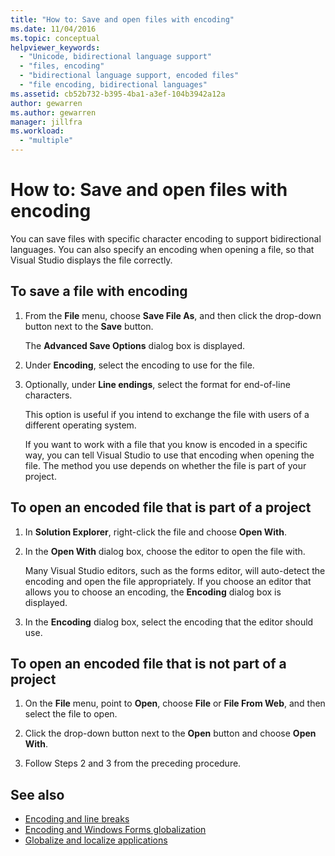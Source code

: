 ```yaml
---
title: "How to: Save and open files with encoding"
ms.date: 11/04/2016
ms.topic: conceptual
helpviewer_keywords:
  - "Unicode, bidirectional language support"
  - "files, encoding"
  - "bidirectional language support, encoded files"
  - "file encoding, bidirectional languages"
ms.assetid: cb52b732-b395-4ba1-a3ef-104b3942a12a
author: gewarren
ms.author: gewarren
manager: jillfra
ms.workload:
  - "multiple"
---
```

# How to: Save and open files with encoding

You can save files with specific character encoding to support bidirectional languages. You can also specify an encoding when opening a file, so that Visual Studio displays the file correctly.

## To save a file with encoding

1.  From the **File** menu, choose **Save File As**, and then click the drop-down button next to the **Save** button.

     The **Advanced Save Options** dialog box is displayed.

2.  Under **Encoding**, select the encoding to use for the file.

3.  Optionally, under **Line endings**, select the format for end-of-line characters.

     This option is useful if you intend to exchange the file with users of a different operating system.

     If you want to work with a file that you know is encoded in a specific way, you can tell Visual Studio to use that encoding when opening the file. The method you use depends on whether the file is part of your project.

## To open an encoded file that is part of a project

1.  In **Solution Explorer**, right-click the file and choose **Open With**.

2.  In the **Open With** dialog box, choose the editor to open the file with.

     Many Visual Studio editors, such as the forms editor, will auto-detect the encoding and open the file appropriately. If you choose an editor that allows you to choose an encoding, the **Encoding** dialog box is displayed.

3.  In the **Encoding** dialog box, select the encoding that the editor should use.

## To open an encoded file that is not part of a project

1.  On the **File** menu, point to **Open**, choose **File** or **File From Web**, and then select the file to open.

2.  Click the drop-down button next to the **Open** button and choose **Open With**.

3.  Follow Steps 2 and 3 from the preceding procedure.

## See also

- [Encoding and line breaks](encodings-and-line-breaks.md)
- [Encoding and Windows Forms globalization](/dotnet/framework/winforms/advanced/encoding-and-windows-forms-globalization)
- [Globalize and localize applications](../ide/globalizing-and-localizing-applications.md)